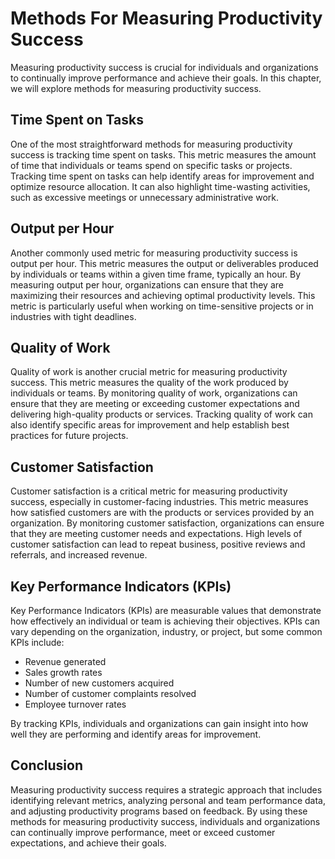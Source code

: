 # Methods For Measuring Productivity Success

Measuring productivity success is crucial for individuals and organizations to continually improve performance and achieve their goals. In this chapter, we will explore methods for measuring productivity success.

## Time Spent on Tasks

One of the most straightforward methods for measuring productivity success is tracking time spent on tasks. This metric measures the amount of time that individuals or teams spend on specific tasks or projects. Tracking time spent on tasks can help identify areas for improvement and optimize resource allocation. It can also highlight time-wasting activities, such as excessive meetings or unnecessary administrative work.

## Output per Hour

Another commonly used metric for measuring productivity success is output per hour. This metric measures the output or deliverables produced by individuals or teams within a given time frame, typically an hour. By measuring output per hour, organizations can ensure that they are maximizing their resources and achieving optimal productivity levels. This metric is particularly useful when working on time-sensitive projects or in industries with tight deadlines.

## Quality of Work

Quality of work is another crucial metric for measuring productivity success. This metric measures the quality of the work produced by individuals or teams. By monitoring quality of work, organizations can ensure that they are meeting or exceeding customer expectations and delivering high-quality products or services. Tracking quality of work can also identify specific areas for improvement and help establish best practices for future projects.

## Customer Satisfaction

Customer satisfaction is a critical metric for measuring productivity success, especially in customer-facing industries. This metric measures how satisfied customers are with the products or services provided by an organization. By monitoring customer satisfaction, organizations can ensure that they are meeting customer needs and expectations. High levels of customer satisfaction can lead to repeat business, positive reviews and referrals, and increased revenue.

## Key Performance Indicators (KPIs)

Key Performance Indicators (KPIs) are measurable values that demonstrate how effectively an individual or team is achieving their objectives. KPIs can vary depending on the organization, industry, or project, but some common KPIs include:

- Revenue generated
- Sales growth rates
- Number of new customers acquired
- Number of customer complaints resolved
- Employee turnover rates

By tracking KPIs, individuals and organizations can gain insight into how well they are performing and identify areas for improvement.

## Conclusion

Measuring productivity success requires a strategic approach that includes identifying relevant metrics, analyzing personal and team performance data, and adjusting productivity programs based on feedback. By using these methods for measuring productivity success, individuals and organizations can continually improve performance, meet or exceed customer expectations, and achieve their goals.
